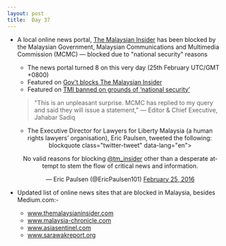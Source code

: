 ```yaml
---
layout: post
title:  Day 37
---
```

	
- A local online news portal, <a href="http://www.themalaysianinsider.com/" target="_blank">The Malaysian Insider</a> has been blocked by the Malaysian Government, Malaysian Communications and Multimedia Commission (MCMC) &mdash; blocked due to "national security" reasons

	- The news portal turned 8 on this very day (25th February UTC/GMT +0800)
	- Featured on <a href="https://www.malaysiakini.com/news/331711" target="_blank">Gov't blocks The Malaysian Insider</a>
	- Featured on <a href="http://www.themalaysianinsider.com/malaysia/article/tmi-turns-8-cut-off-from-selected-net-providers" target="">TMI banned on grounds of ‘national security’</a>
	
	> "This is an unpleasant surprise. MCMC has replied to my query and said they will issue a statement," &mdash; Editor &amp; Chief Executive, Jahabar Sadiq
	
	- The Executive Director for Lawyers for Liberty Malaysia (a human rights lawyers’ organisation), Eric Paulsen, tweeted the following:
	
	<center>
		blockquote class="twitter-tweet" data-lang="en"><p lang="en" dir="ltr">No valid reasons for blocking <a href="https://twitter.com/tm_insider">@tm_insider</a> other than a desperate attempt to stem the flow of critical news and information.</p>&mdash; Eric Paulsen (@EricPaulsen101) <a href="https://twitter.com/EricPaulsen101/status/702806547345244160">February 25, 2016</a></blockquote>
	</center>
	
- Updated list of online news sites that are blocked in Malaysia, besides Medium.com:-
	
	- www.themalaysianinsider.com
	- www.malaysia-chronicle.com
	- www.asiasentinel.com
	- www.sarawakreport.org